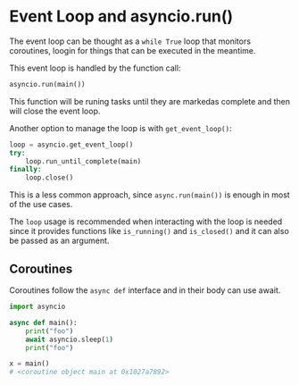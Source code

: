 # Event Loop and asyncio.run()

The event loop can be thought as a `while True` loop that monitors
coroutines, loogin for things that can be executed in the meantime.

This event loop is handled by the function call:

```py
asyncio.run(main())
```

This function will be runing tasks until they are markedas complete and
then will close the event loop.

Another option to manage the loop is with `get_event_loop()`:

```py
loop = asyncio.get_event_loop()
try:
    loop.run_until_complete(main)
finally:
    loop.close()
```

This is a less common approach, since `async.run(main())` is enough in
most of the use cases.

The `loop` usage is recommended when interacting with the loop is needed
since it provides functions like `is_running()` and `is_closed()` and
it can also be passed as an argument.

## Coroutines

Coroutines follow the `async def` interface and in their body can use
await.

```py
import asyncio

async def main():
    print("foo")
    await asyncio.sleep(1)
    print("foo")

x = main()
# <coroutine object main at 0x1027a7892>
```
